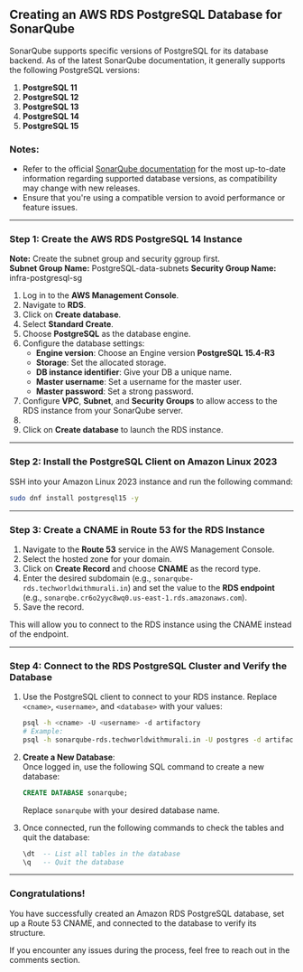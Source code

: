 ## Creating an AWS RDS PostgreSQL Database for SonarQube
SonarQube supports specific versions of PostgreSQL for its database backend. As of the latest SonarQube documentation, it generally supports the following PostgreSQL versions:

1. **PostgreSQL 11**  
2. **PostgreSQL 12**  
3. **PostgreSQL 13**  
4. **PostgreSQL 14**  
5. **PostgreSQL 15**

### Notes:
- Refer to the official [SonarQube documentation](https://docs.sonarsource.com/sonarqube/9.9/requirements/prerequisites-and-overview/) for the most up-to-date information regarding supported database versions, as compatibility may change with new releases.
- Ensure that you're using a compatible version to avoid performance or feature issues.

---

### Step 1: Create the AWS RDS PostgreSQL 14 Instance

**Note:** Create the subnet group and security ggroup  first.  
**Subnet Group Name:** PostgreSQL-data-subnets
**Security Group Name:** infra-postgresql-sg

1. Log in to the **AWS Management Console**.  
2. Navigate to **RDS**.  
3. Click on **Create database**.  
4. Select **Standard Create**.  
5. Choose **PostgreSQL** as the database engine.  
6. Configure the database settings:  
   - **Engine version**: Choose an Engine version **PostgreSQL 15.4-R3**
   - **Storage**: Set the allocated storage.  
   - **DB instance identifier**: Give your DB a unique name.  
   - **Master username**: Set a username for the master user.  
   - **Master password**: Set a strong password.  
7. Configure **VPC**, **Subnet**, and **Security Groups** to allow access to the RDS instance from your SonarQube server.
8. 
9. Click on **Create database** to launch the RDS instance.

---

### Step 2: Install the PostgreSQL Client on Amazon Linux 2023

SSH into your Amazon Linux 2023 instance and run the following command:

```bash
sudo dnf install postgresql15 -y
```

---
### Step 3: Create a CNAME in Route 53 for the RDS Instance

1. Navigate to the **Route 53** service in the AWS Management Console.  
2. Select the hosted zone for your domain.  
3. Click on **Create Record** and choose **CNAME** as the record type.  
4. Enter the desired subdomain (e.g., `sonarqube-rds.techworldwithmurali.in`) and set the value to the **RDS endpoint** (e.g., `sonarqbe.cr6o2yyc8wq0.us-east-1.rds.amazonaws.com`).  
5. Save the record.  

This will allow you to connect to the RDS instance using the CNAME instead of the endpoint.

---


### Step 4: Connect to the RDS PostgreSQL Cluster and Verify the Database

1. Use the PostgreSQL client to connect to your RDS instance. Replace `<cname>`, `<username>`, and `<database>` with your values:

   ```bash
   psql -h <cname> -U <username> -d artifactory
   # Example:
   psql -h sonarqube-rds.techworldwithmurali.in -U postgres -d artifactory
   ```

2. **Create a New Database**:  
   Once logged in, use the following SQL command to create a new database:

   ```sql
   CREATE DATABASE sonarqube;
   ```

   Replace `sonarqube` with your desired database name.
   
3. Once connected, run the following commands to check the tables and quit the database:  

   ```sql
   \dt  -- List all tables in the database
   \q   -- Quit the database
   ```

---

### Congratulations!

You have successfully created an Amazon RDS PostgreSQL database, set up a Route 53 CNAME, and connected to the database to verify its structure.  

If you encounter any issues during the process, feel free to reach out in the comments section.
